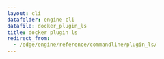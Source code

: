 ```yaml
---
layout: cli
datafolder: engine-cli
datafile: docker_plugin_ls
title: docker plugin ls
redirect_from:
  - /edge/engine/reference/commandline/plugin_ls/
---
```

<!--
This page is automatically generated from Docker's source code. If you want to
suggest a change to the text that appears here, open a ticket or pull request
in the source repository on GitHub:

https://github.com/docker/cli
-->
